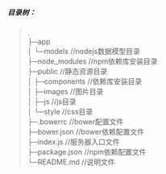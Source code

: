 ﻿##### 目录树：
> .  
 ├─app  
 │  └─models		   //nodejs数据模型目录  
 ├─node_modules	   //npm依赖库安装目录  
 ├─public		   //静态资源目录  
 │  ├─components	   //依赖库安装目录  
 │  ├─images		   //图片目录  
 │  ├─js			   //js目录  
 │  └─style		   //css目录  
 ├─.bowerrc		   //bower配置文件  
 ├─bower.json 	   //bower依赖配置文件  
 ├─index.js 		   //服务器入口文件  
 ├─package.json 	   //npm依赖配置文件  
 └─README.md 	   //说明文件












